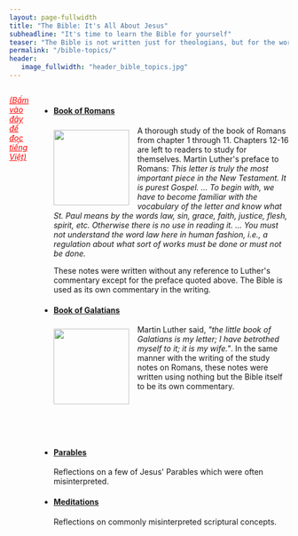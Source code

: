 ```yaml
---
layout: page-fullwidth
title: "The Bible: It's All About Jesus"
subheadline: "It's time to learn the Bible for yourself"
teaser: "The Bible is not written just for theologians, but for the world at the most common denominator so everyone can know the will of God. There are, of course, many obscure passages requiring knowledge of some historical context, but there are enough clear truth to be understood and to live by for a lifetime. I like to use the analogy of a plane which is defined by three points. Let's call this a plane of truth. There are many more than 3 points of truth to define God's plan of salvation. If we frequently check our understanding, or interpretation, against them, we can't go wrong. And it's all about Jesus."
permalink: "/bible-topics/"
header:
   image_fullwidth: "header_bible_topics.jpg"
---
```

<div class="small-12 columns" style="padding: 0px; border-bottom: none;">

<p style="font-style: italic;"><a style="color: #ff0000;" href="{{ site.projectname }}/hoc-kinh-thanh/">(Bấm vào đây để đọc tiếng Việt)</a></p>

<ul class="side-nav">
      <li><a href="{{ site.projectname }}/bible-topics/book-of-romans/"><h4><strong>Book of Romans</strong></h4></a>
<div>
<p>
<img alt src="{{ site.baseurl }}/images/no-condemnation.jpg" style="border: 0px none; margin: 7px 15px 0px 0px; max-width: 100%; height: 136px; padding: 0px; float: left;">
      <p style="font-weight: normal;">A thorough study of the book of Romans from chapter 1 through 11. Chapters 12-16 are left to readers to study for themselves. Martin Luther's preface to Romans: <span style="font-style: italic;">This letter is truly the most important piece in the New Testament. It is purest Gospel. ... To begin with, we have to become familiar with the vocabulary of the letter and know what St. Paul means by the words law, sin, grace, faith, justice, flesh, spirit, etc. Otherwise there is no use in reading it. ... You must not understand the word law here in human fashion, i.e., a regulation about what sort of works must be done or must not be done.</span></p>
</p>
</div>
      <p>These notes were written without any reference to Luther's commentary except for the preface quoted above. The Bible is used as its own commentary in the writing.</p>
      </li>
      <li><a href="{{ site.projectname }}/bible-topics/book-of-galatians/"><h4><strong>Book of Galatians</strong></h4></a>
<div>
<p>
<img alt src="{{ site.baseurl }}/images/different-gospel.jpg" style="border: 0px none; margin: 7px 15px 0px 0px; max-width: 100%; height: 136px; padding: 0px; float: left;">
      <p style="font-weight: normal;">
      Martin Luther said, <em>"the little book of Galatians is my letter; I have betrothed myself to it; it is my wife."</em>. In the same manner with the writing of the study notes on Romans, these notes were written using nothing but the Bible itself to be its own commentary.
      </p><br /><br /><br /><br />
</p>
</div>
      </li>
      <li><a href="{{ site.projectname }}/bible-topics/parables/"><h4><strong>Parables</strong></h4></a><p style="font-weight: normal;">
      Reflections on a few of Jesus' Parables which were often misinterpreted.
      </p></li>
      <li><a href="{{ site.projectname }}/bible-topics/meditations/"><h4><strong>Meditations</strong></h4></a><p style="font-weight: normal;">
      Reflections on commonly misinterpreted scriptural concepts.
      </p></li>
</ul>
</div>
